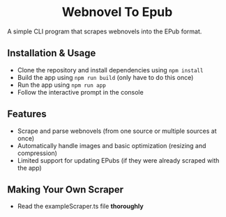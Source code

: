 <h1 align="center">Webnovel To Epub</h1>

A simple CLI program that scrapes webnovels into the EPub format.

## Installation & Usage
- Clone the repository and install dependencies using `npm install`
- Build the app using `npm run build` (only have to do this once) 
- Run the app using `npm run app`
- Follow the interactive prompt in the console

## Features
- Scrape and parse webnovels (from one source or multiple sources at once)
- Automatically handle images and basic optimization (resizing and compression)
- Limited support for updating EPubs (if they were already scraped with the app) 

## Making Your Own Scraper
- Read the exampleScraper.ts file **thoroughly**